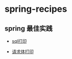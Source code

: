 # spring-recipes

## spring 最佳实践

 
- [sql打印](https://github.com/sdcuike/all_learning_201806/tree/master/spring-recipes/src/main/java/com/sdcuike/spring/log/db)

-  [请求体打印](https://github.com/sdcuike/all_learning_201806/tree/master/spring-recipes/src/main/java/com/sdcuike/spring/log/requestinfo)